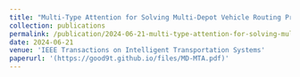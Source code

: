 ```yaml
---
title: "Multi-Type Attention for Solving Multi-Depot Vehicle Routing Problems"
collection: publications
permalink: /publication/2024-06-21-multi-type-attention-for-solving-multi-depot-vehicle-routing-problems
date: 2024-06-21
venue: 'IEEE Transactions on Intelligent Transportation Systems'
paperurl: '(https://good9t.github.io/files/MD-MTA.pdf)'
---
```


